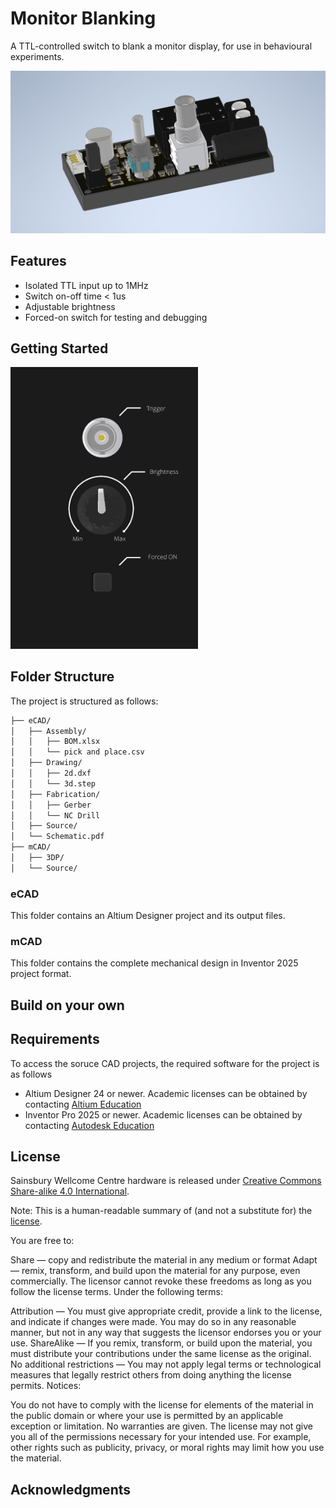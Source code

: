 # Monitor Blanking

A TTL-controlled switch to blank a monitor display, for use in behavioural experiments.

![Assembled](img/assembled.png)

## Features

- Isolated TTL input up to 1MHz
- Switch on-off time < 1us
- Adjustable brightness
- Forced-on switch for testing and debugging

## Getting Started

<img src="img/panel.png" alt="Panel" width="300"/>

## Folder Structure

The project is structured as follows:

```bash
├── eCAD/
│   ├── Assembly/
│   │   ├── BOM.xlsx
│   │   └── pick and place.csv
│   ├── Drawing/
│   │   ├── 2d.dxf
│   │   └── 3d.step
│   ├── Fabrication/
│   │   ├── Gerber
│   │   └── NC Drill
│   ├── Source/
│   └── Schematic.pdf
├── mCAD/
│   ├── 3DP/
│   └── Source/

```

### eCAD

This folder contains an Altium Designer project and its output files.

### mCAD

This folder contains the complete mechanical design in Inventor 2025 project format.

## Build on your own

## Requirements

To access the soruce CAD projects, the required software for the project is as follows

- Altium Designer 24 or newer. Academic licenses can be obtained by contacting [Altium Education](https://www.altium.com/education/)
- Inventor Pro 2025 or newer. Academic licenses can be obtained by contacting [Autodesk Education](https://www.autodesk.com/education/home)

## License

Sainsbury Wellcome Centre hardware is released under [Creative Commons Share-alike 4.0 International](http://creativecommons.org/licenses/by-sa/4.0/).

Note: This is a human-readable summary of (and not a substitute for) the [license](License.txt).

You are free to:

Share — copy and redistribute the material in any medium or format
Adapt — remix, transform, and build upon the material
for any purpose, even commercially.
The licensor cannot revoke these freedoms as long as you follow the license terms.
Under the following terms:

Attribution — You must give appropriate credit, provide a link to the license, and indicate if changes were made. You may do so in any reasonable manner, but not in any way that suggests the licensor endorses you or your use.
ShareAlike — If you remix, transform, or build upon the material, you must distribute your contributions under the same license as the original.
No additional restrictions — You may not apply legal terms or technological measures that legally restrict others from doing anything the license permits.
Notices:

You do not have to comply with the license for elements of the material in the public domain or where your use is permitted by an applicable exception or limitation.
No warranties are given. The license may not give you all of the permissions necessary for your intended use. For example, other rights such as publicity, privacy, or moral rights may limit how you use the material.

## Acknowledgments
